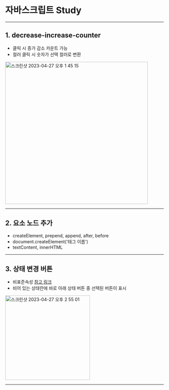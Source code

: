 # 자바스크립트 Study

---
## 1. decrease-increase-counter
- 클릭 시 증가 감소 카운트 가능
- 컬러 클릭 시 숫자가 선택 컬러로 변환

<img width="453" alt="스크린샷 2023-04-27 오후 1 45 15" src="https://user-images.githubusercontent.com/119559363/234761702-b78cb2f1-2d78-4b67-a7f0-e33bfd6404c0.png">

---

## 2. 요소 노드 추가
- createElement, prepend, append, after, before
- document.createElement('태그 이름')
- textContent, innerHTML

---

## 3. 상태 변경 버튼
- 비표준속성
[참고 링크](https://developer.mozilla.org/en-US/docs/Learn/HTML/Howto/Use_data_attributes#issues)
- 비어 있는 상태란에 바로 아래 상태 버튼 중 선택된 버튼이 표시

<img width="269" alt="스크린샷 2023-04-27 오후 2 55 01" src="https://user-images.githubusercontent.com/119559363/234771869-d4d377eb-1f12-4eab-85b5-711929ee54f3.png">

---
